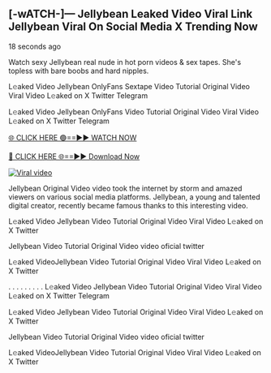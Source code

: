 ## [-wATCH-]— Jellybean Leaked Video Viral Link Jellybean Viral On Social Media X Trending Now

18 seconds ago

Watch sexy Jellybean real nude in hot porn videos & sex tapes. She's topless with bare boobs and hard nipples.

L𝚎aked Video Jellybean OnlyFans Sextape Video Tutorial Original Video Viral Video L𝚎aked on X Twitter Telegram

L𝚎aked Video Jellybean OnlyFans Video Tutorial Original Video Viral Video L𝚎aked on X Twitter Telegram

[🌐 CLICK HERE 🟢==►► WATCH NOW](https://azvirallink.blogspot.com/2025/01/viral-video-new-year-2025.html)

[🔴 CLICK HERE 🌐==►► Download Now](https://azvirallink.blogspot.com/2025/01/viral-video-new-year-2025.html)

[![Viral video](https://i.imgur.com/6ooyjBv.gif)](https://azvirallink.blogspot.com/2025/01/viral-video-new-year-2025.html)

Jellybean Original Video video took the internet by storm and amazed viewers on various social media platforms. Jellybean, a young and talented digital creator, recently became famous thanks to this interesting video.

L𝚎aked Video Jellybean Video Tutorial Original Video Viral Video L𝚎aked on X Twitter

Jellybean Video Tutorial Original Video video oficial twitter

L𝚎aked VideoJellybean Video Tutorial Original Video Viral Video L𝚎aked on X Twitter

. . . . . . . . . L𝚎aked Video Jellybean Video Tutorial Original Video Viral Video L𝚎aked on X Twitter Telegram

L𝚎aked Video Jellybean Video Tutorial Original Video Viral Video L𝚎aked on X Twitter

Jellybean Video Tutorial Original Video video oficial twitter

L𝚎aked VideoJellybean Video Tutorial Original Video Viral Video L𝚎aked on X Twitter